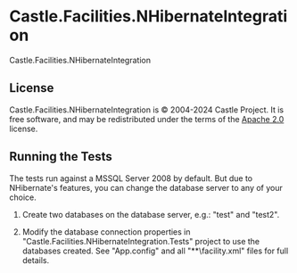 # Castle.Facilities.NHibernateIntegration

Castle.Facilities.NHibernateIntegration

## License

Castle.Facilities.NHibernateIntegration is &copy; 2004-2024 Castle Project. It is free software, and may be redistributed under the terms of the [Apache 2.0](http://opensource.org/licenses/Apache-2.0) license.

## Running the Tests

The tests run against a MSSQL Server 2008 by default.
But due to NHibernate's features, you can change the database server to any of your choice.

1. Create two databases on the database server, e.g.: "test" and "test2".

2. Modify the database connection properties in "Castle.Facilities.NHibernateIntegration.Tests" project to use the databases created.
   See "App.config" and all "**\facility.xml" files for full details.
